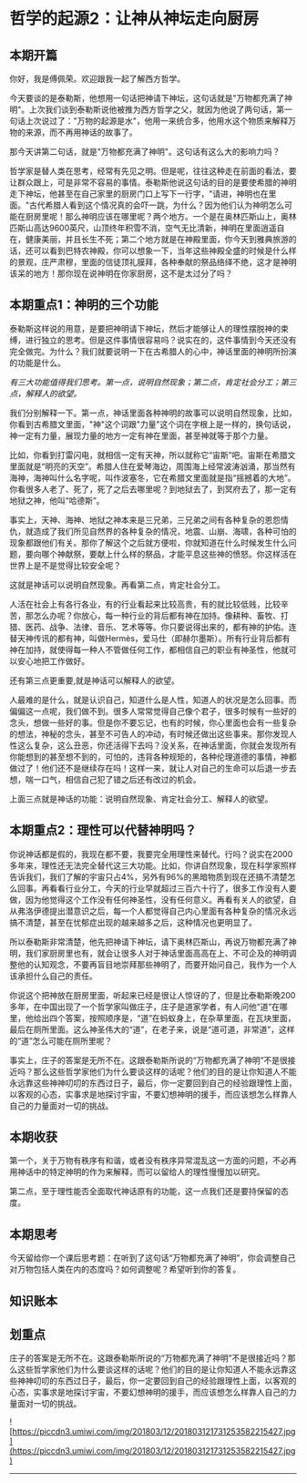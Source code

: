 # 哲学的起源2：让神从神坛走向厨房

## 本期开篇

你好，我是傅佩荣。欢迎跟我一起了解西方哲学。

今天要谈的是泰勒斯，他想用一句话把神请下神坛，这句话就是"万物都充满了神明"。上次我们谈到泰勒斯说他被推为西方哲学之父，就因为他说了两句话，第一句话上次说过了："万物的起源是水"，他用一来统合多，他用水这个物质来解释万物的来源，而不再用神话的故事了。

那今天讲第二句话，就是"万物都充满了神明"。这句话有这么大的影响力吗？

哲学家是替人类在思考，经常有先见之明。但是呢，往往这种走在前面的看法，要让群众跟上，可是非常不容易的事情。泰勒斯他说这句话的目的是要使希腊的神明走下神坛，他甚至在自己家里的厨房门口上写下一行字，"请进，神明也在里面。"古代希腊人看到这个情况真的会吓一跳，为什么？因为他们认为神明怎么可能在厨房里呢！那么神明应该在哪里呢？两个地方。一个是在奥林匹斯山上，奥林匹斯山高达9600英尺，山顶终年积雪不消，空气无比清新，神明在里面逍遥自在，健康美丽，并且长生不死；第二个地方就是在神殿里面，你今天到雅典旅游的话，还可以看到巴特农神殿，你可以想象一下，当年这些神殿全盛的时候是什么样的景观，庄严肃穆，里面的信徒顶礼膜拜，各种奉献的祭品络绎不绝，这才是神明该呆的地方！那你现在说神明在你家厨房，这不是太过分了吗？

## 本期重点1：神明的三个功能

泰勒斯这样说的用意，是要把神明请下神坛，然后才能够让人的理性摆脱神的束缚，进行独立的思考。但是这件事情很容易吗？说实在的，这件事情到今天还没有完全做完。为什么？我们就要说明一下在古希腊人的心中，神话里面的神明所扮演的功能是什么。

 *有三大功能值得我们思考。第一点，说明自然现象；第二点，肯定社会分工；第三点，解释人的欲望。*

我们分别解释一下。第一点，神话里面各种神明的故事可以说明自然现象，比如，你看到古希腊文里面，"神"这个词跟"力量"这个词在字根上是一样的，换句话说，神一定有力量，展现力量的地方一定有神在里面，甚至神就等于那个力量。

比如，你看到打雷闪电，就相信一定有天神，所以就称它“宙斯”吧。宙斯在希腊文里面就是“明亮的天空”。希腊人住在爱琴海边，周围海上经常波涛汹涌，那当然有海神，海神叫什么名字呢，叫作波塞冬，它在希腊文里面就是指“摇撼着的大地”。你看很多人老了、死了，死了之后去哪里呢？到地狱去了，到冥府去了，那一定有地狱之神，他叫“哈德斯”。

事实上，天神、海神、地狱之神本来是三兄弟，三兄弟之间有各种复杂的恩怨情仇，就造成了我们所见自然界的各种复杂的情况，地震、山崩、海啸，各种可怕的现象都跟他们有关。那你了解这个之后就方便啦，你就知道在什么时候发生什么问题，要向哪个神献祭，要献上什么样的祭品，才能平息这些神的愤怒。你这样活在世界上是不是觉得比较安全呢？

这就是神话可以说明自然现象。再看第二点，肯定社会分工。

人活在社会上有各行各业，有的行业看起来比较高贵，有的就比较低贱，比较辛苦，那怎么办呢？你放心，每一种行业的背后都有神在加持。像耕种、畜牧、打猎、医药、战争、法律、音乐、艺术等等。你只要说得出来的，都有神的护佑。连替天神传讯的都有神，叫做Hermès，爱马仕（即赫尔墨斯）。所有行业背后都有神在加持，就使得每一种人不管做任何工作，都相信自己的职业有神圣性，他就可以安心地把工作做好。

还有第三点更重要,就是神话可以解释人的欲望。

人最难的是什么，就是认识自己，知道什么是人性，知道人的状况是怎么回事。而偏偏这一点呢，我们做不到。很多人常常觉得自己像个君子，很多时候有一些好的念头，想做一些好的事。但是你不要忘记，也有的时候，你心里面也会有一些复杂的想法，神秘的念头，甚至不可告人的冲动，有时候还做出这些事来。那你发现人性这么复杂，这么丑恶，你还活得下去吗？没关系，在神话里面，你就会发现所有你能想到的甚至想不到的，可怕的，违背各种规矩的，各种伦理道德的事情，神都做过了！他们还不是继续存在吗！这样一来，就让人对自己的生命可以后退一步去想，喘一口气，相信自己犯了错之后还有改过的机会。

上面三点就是神话的功能：说明自然现象、肯定社会分工、解释人的欲望。

## 本期重点2：理性可以代替神明吗？

你说神话都是假的，我现在都不要，我要完全用理性来替代。行吗？说实在2000多年来，理性还无法完全替代这三大功能。比如，你讲自然现象，现在科学家照样告诉我们，我们了解的宇宙只占4%，另外有96%的黑暗物质到现在还搞不清楚怎么回事。再看看行业分工，今天的行业早就超过三百六十行了，很多工作没有人要做，因为他觉得这个工作没有任何神圣性，没有任何意义。再看有关人的欲望，自从弗洛伊德提出潜意识之后，每一个人都觉得自己内心里面有各种复杂的情况永远搞不清楚，甚至在忧郁症出现的越来越多之后，这种情况也更明显了。

所以泰勒斯非常清楚，他先把神请下神坛，请下奥林匹斯山，再说万物都充满了神明，我们家厨房里也有，就会让很多人对于神话里面高高在上、不可企及的神明调整他的认知观念，不要再盲目地崇拜那些神明了，而要开始问自己，我作为一个人该承担什么自己的责任。

你说这个把神放在厨房里面，听起来已经是很让人惊讶的了，但是比泰勒斯晚200多年，在中国出现了一个哲学家叫做庄子，庄子是道家学者，有人问他“道”在哪里，他给出四个答案，按照顺序是，“道”在蚂蚁身上，在杂草里面，在瓦块里面，最后在厕所里面。这么神圣伟大的“道”，在老子来，说是“道可道，非常道”，这样的“道”怎么可能在厕所里呢？

事实上，庄子的答案是无所不在。这跟泰勒斯所说的“万物都充满了神明”不是很接近吗？那么这些哲学家他们为什么要谈这样的话呢？他们的目的是让你知道人不能永远靠这些神神叨叨的东西过日子，最后，你一定要回到自己的经验跟理性上面，以客观的心态，实事求是地探讨宇宙，不要幻想神明的援手，而应该想怎么样靠人自己的力量面对一切的挑战。

## 本期收获

第一个，关于万物有秩序有和谐，或者没有秩序异常混乱这一方面的问题，不必再用神话中的特定神明的作为来解释，而可以留给人的理性慢慢加以研究。

第二点，至于理性能否全面取代神话原有的功能，这一点我们还是要持保留的态度。

## 本期思考

今天留给你一个课后思考题：在听到了这句话“万物都充满了神明”，你会调整自己对万物包括人类在内的态度吗？如何调整呢？希望听到你的答复。

## 知识账本

## 划重点

庄子的答案是无所不在。这跟泰勒斯所说的“万物都充满了神明”不是很接近吗？那么这些哲学家他们为什么要谈这样的话呢？他们的目的是让你知道人不能永远靠这些神神叨叨的东西过日子，最后，你一定要回到自己的经验跟理性上面，以客观的心态，实事求是地探讨宇宙，不要幻想神明的援手，而应该想怎么样靠人自己的力量面对一切的挑战。

![https://piccdn3.umiwi.com/img/201803/12/201803121731253582215427.jpg](https://piccdn3.umiwi.com/img/201803/12/201803121731253582215427.jpg)

---
